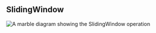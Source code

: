 ## SlidingWindow

<picture>
    <picture>
      <source srcset="sliding-window-dark.svg" media="(prefers-color-scheme: dark)">
      <img src="sliding-window.svg" alt="A marble diagram showing the SlidingWindow operation">
    </picture>
</picture>
